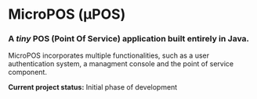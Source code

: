 # MicroPOS (µPOS)
### A *tiny* POS (Point Of Service) application built entirely in Java.
MicroPOS incorporates multiple functionalities, such as a user authentication system, a managment console and the point of service component.

**Current project status:** Initial phase of development
